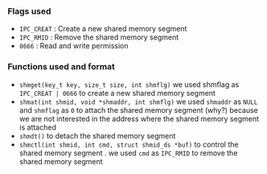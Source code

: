 ### Flags used
- `IPC_CREAT` : Create a new shared memory segment
- `IPC_RMID` : Remove the shared memory segment
- `0666` : Read and write permission

### Functions used and format
- `shmget(key_t key, size_t size, int shmflg)`
        we used shmflag as `IPC_CREAT | 0666` to create a new shared memory segment
- `shmat(int shmid, void *shmaddr, int shmflg)`
        we used `shmaddr` as `NULL` and `shmflag` as `0` to attach the shared memory segment
        (why?) because we are not interested in the address where the shared memory segment is attached
- `shmdt()`
        to detach the shared memory segment
- `shmctl(int shmid, int cmd, struct shmid_ds *buf)`
        to control the shared memory segment . we used `cmd` as `IPC_RMID` to remove the shared memory segment

         